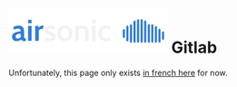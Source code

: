 # <img src="/images/airsonic_logo.png" height="80px" alt="airsonic's logo"> Gitlab

Unfortunately, this page only exists [in french here](app_airsonic_fr) for now.
